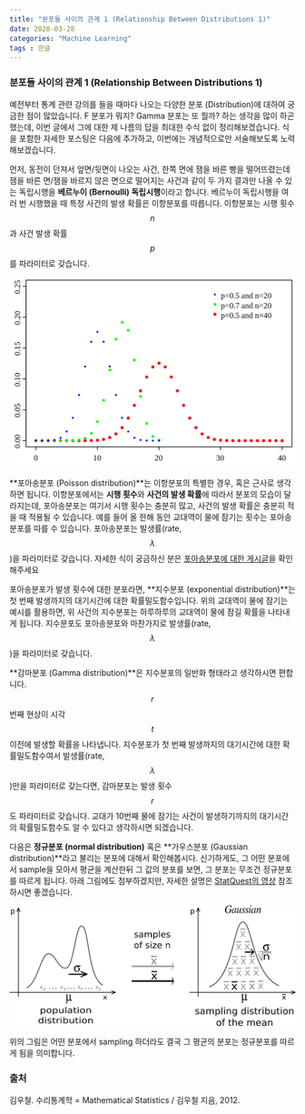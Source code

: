 ```yaml
---
title: "분포들 사이의 관계 1 (Relationship Between Distributions 1)"
date: 2020-03-28
categories: "Machine Learning"
tags : 한글
---
```

### 분포들 사이의 관계 1 (Relationship Between Distributions 1)

예전부터 통계 관련 강의를 들을 때마다 나오는 다양한 분포 (Distribution)에 대하여 궁금한 점이 많았습니다. F 분포가 뭐지? Gamma 분포는 또 뭘까? 하는 생각을 많이 하곤 했는데, 이번 글에서 그에 대한 제 나름의 답을 최대한 수식 없이 정리해보겠습니다. 식을 포함한 자세한 포스팅은 다음에 추가하고, 이번에는 개념적으로만 서술해보도록 노력해보겠습니다.

먼저, 동전이 던져서 앞면/뒷면이 나오는 사건, 한쪽 면에 잼을 바른 빵을 떨어뜨렸는데 잼을 바른 면/잼을 바르지 않은 면으로 떨어지는 사건과 같이 두 가지 결과만 나올 수 있는 독립시행을 **베르누이 (Bernoulli) 독립시행**이라고 합니다. 베르누이 독립시행을 여러 번 시행했을 때 특정 사건의 발생 확률은 이항분포를 따릅니다. 이항분포는 시행 횟수 $$n$$과 사건 발생 확률 $$p$$를 파라미터로 갖습니다.

![Figure_1](/assets/images/2020-03-28-RBD1_1.png)

**포아송분포 (Poisson distribution)**는 이항분포의 특별한 경우, 혹은 근사로 생각하면 됩니다. 이항분포에서는 **시행 횟수**와 **사건의 발생 확률**에 따라서 분포의 모습이 달라지는데, 포아송분포는 여기서 시행 횟수는 충분히 많고, 사건의 발생 확률은 충분히 적을 때 적용될 수 있습니다. 예를 들어 올 한해 동안 교대역이 물에 잠기는 횟수는 포아송분포를 따를 수 있습니다. 포아송분포는 발생률(rate, $$\lambda$$)을 파라미터로 갖습니다. 자세한 식이 궁금하신 분은 [포아송분포에 대한 게시글](<https://seungwooham.github.io/%ED%86%B5%EA%B3%84/%ED%8F%AC%EC%95%84%EC%86%A1%EB%B6%84%ED%8F%AC_Poisson_distribution/>)을 확인해주세요

포아송분포가 발생 횟수에 대한 분포라면, **지수분포 (exponential distribution)**는 첫 번째 발생까지의 대기시간에 대한 확률밀도함수입니다. 위의 교대역이 물에 잠기는 예시를 활용하면, 위 사건의 지수분포는 하루하루의 교대역이 물에 잠길 확률을 나타내게 됩니다. 지수분포도 포아송분포와 마찬가지로 발생률(rate, $$\lambda$$)을 파라미터로 갖습니다.

**감마분포 (Gamma distribution)**은 지수분포의 일반화 형태라고 생각하시면 편합니다. $$r$$번째 현상이 시각 $$t$$ 이전에 발생할 확률을 나타냅니다. 지수분포가 첫 번째 발생까지의 대기시간에 대한 확률밀도함수여서 발생률(rate, $$\lambda$$)만을 파라미터로 갖는다면, 감마분포는 발생 횟수 $$r$$도 파라미터로 갖습니다. 교대가 10번째 물에 잠기는 사건이 발생하기까지의 대기시간의 확률밀도함수도 알 수 있다고 생각하시면 되겠습니다.

다음은 **정규분포 (normal distribution)** 혹은 **가우스분포 (Gaussian distribution)**라고 불리는 분포에 대해서 확인해봅시다. 신기하게도, 그 어떤 분포에서 sample을 모아서 평균을 계산한뒤 그 값의 분포를 보면, 그 분포는 무조건 정규분포를 따르게 됩니다. 아래 그림에도 첨부하겠지만, 자세한 설명은 [StatQuest의 영상](<https://www.youtube.com/watch?v=YAlJCEDH2uY>) 참조하시면 좋겠습니다.

![Figure_2](/assets/images/2020-03-28-RBD1_2.png)

위의 그림은 어떤 분포에서 sampling 하더라도 결국 그 평균의 분포는 정규분포를 따르게 됨을 의미합니다.

### 출처
김우철. 수리통계학 = Mathematical Statistics / 김우철 지음, 2012.

<script type="text/javascript" async
src="https://cdn.mathjax.org/mathjax/latest/MathJax.js?config=TeX-MML-AM_CHTML">